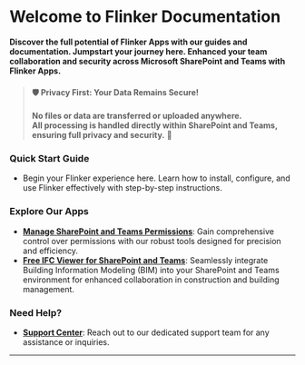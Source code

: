 # Welcome to Flinker Documentation

**Discover the full potential of Flinker Apps with our guides and documentation. Jumpstart your journey here. Enhanced your team collaboration and security across Microsoft SharePoint and Teams with Flinker Apps.**

> #### 🛡️ **Privacy First: Your Data Remains Secure!**
>  
> **No files or data are transferred or uploaded anywhere.**  
> **All processing is handled directly within SharePoint and Teams, ensuring full privacy and security.** 🔐

### Quick Start Guide
- Begin your Flinker experience here. Learn how to install, configure, and use Flinker effectively with step-by-step instructions.

### Explore Our Apps
- **[Manage SharePoint and Teams Permissions](https://appsource.microsoft.com/de-de/product/office/WA200007197)**: Gain comprehensive control over permissions with our robust tools designed for precision and efficiency.
- **[Free IFC Viewer for SharePoint and Teams](https://appsource.microsoft.com/de-de/product/office/wa200006238)**: Seamlessly integrate Building Information Modeling (BIM) into your SharePoint and Teams environment for enhanced collaboration in construction and building management.
### Need Help?
- **[Support Center](mailto:support@flinker.app)**: Reach out to our dedicated support team for any assistance or inquiries.

---
